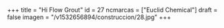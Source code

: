 +++
title = "Hi Flow Grout"
id = 27
ncmarcas = ["Euclid Chemical"]
draft = false
imagen = "/v1532656894/construccion/28.jpg"
+++

<!--more-->